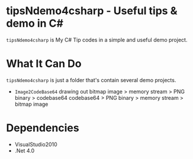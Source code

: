 
tipsNdemo4csharp - Useful tips &amp; demo in C#
=================

`tipsNdemo4csharp` is My C# Tip codes in a simple and useful demo project.

What It Can Do
==============

`tipsNdemo4csharp` is just a folder that's contain several demo projects.

* `Image2CodeBase64`  drawing out bitmap image > memory stream > PNG binary > codebase64
                                       codebase64 > PNG binary > memory stream > bitmap image

Dependencies
=====================

- VisualStudio2010
- .Net 4.0

